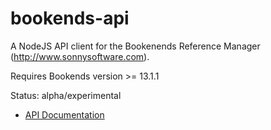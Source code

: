 # bookends-api

A NodeJS API client for the Bookenends Reference Manager (http://www.sonnysoftware.com).

Requires Bookends version >= 13.1.1

Status: alpha/experimental

- [API Documentation](https://cboulanger.github.io/bookends-api/module-bookends-api.html) 
